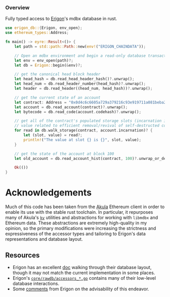 ### Overview
Fully typed access to [Erigon](https://github.com/ledgerwatch/erigon)'s mdbx database in rust.

```rust
use erigon_db::{Erigon, env_open};
use ethereum_types::Address;

fn main() -> eyre::Result<()> {
    let path = std::path::Path::new(env!("ERIGON_CHAINDATA"));

    // Open an mdbx environment and begin a read-only database transaction
    let env = env_open(path)?;
    let db = Erigon::begin(&env)?;

    // get the canonical head block header
    let head_hash = db.read_head_header_hash()?.unwrap();
    let head_num = db.read_header_number(head_hash)?.unwrap();
    let header = db.read_header((head_num, head_hash))?.unwrap();

    // get the current state of an account
    let contract: Address = "0x0d4c6c6605a729a379216c93e919711a081beba2".parse()?;
    let account = db.read_account(contract)?.unwrap();
    let bytecode = db.read_code(account.codehash)?.unwrap();

    // get all of the contract's populated storage slots (incarnation is an Erigon-specific
    // value related to efficient removal/revival of self-destructed contracts
    for read in db.walk_storage(contract, account.incarnation)? {
        let (slot, value) = read?;
        println!("The value at slot {} is {}", slot, value);
    }

    // get the state of the account at block 100
    let old_account = db.read_account_hist(contract, 100)?.unwrap_or_default();

    Ok(())
}
```

# Acknowledgements
Much of this code has been taken from the [Akula](https://github.com/akula-bft/akula) Ethereum client in order to enable its use with the stable rust toolchain.
In particular, it repurposes many of Akula's [`kv`](https://github.com/akula-bft/akula/blob/master/src/kv/mod.rs) utilities and abstractions for working with `libmdbx` and Ethereum data.
These abstractions are extremely high-quality in my opinion, so the primary modifications were increasing the strictness and expressiveness of the accessor types and tailoring to Erigon's data representations and database layout.

## Resources
- Erigon has an excellent [doc](https://github.com/ledgerwatch/erigon/blob/devel/docs/programmers_guide/db_walkthrough.MD) walking through their database layout, though it may not match the current implementation in some places.
- Erigon's [`core/rawdb/accessors_*.go`](https://github.com/ledgerwatch/erigon/blob/f9d7cb5ca9e8a135a76ddcb6fa4ee526ea383554/core/rawdb/accessors_chain.go#L39) contains many of their low-level database interactions.
- Some [comments](https://github.com/ledgerwatch/erigon/blob/devel/docs/programmers_guide/db_faq.md) from Erigon on the advisability of this endeavor.
